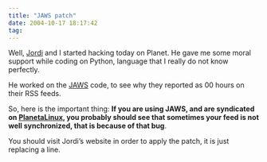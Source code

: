 ```yaml
---
title: "JAWS patch"
date: 2004-10-17 18:17:42
tag: 
---
```

<p>Well, <a href="http://web.archive.org/web/20041018111240/http://www.jordi.net/">Jordi</a> and I started hacking today on Planet. He gave me some moral support while coding on Python, language that I really do not know perfectly.</p>

<p>He worked on the <a href="http://web.archive.org/web/20041018111240/http://jaws-project.sf.net/">JAWS</a> code, to see why they reported  as 00 hours on their RSS feeds.</p>

<p>So, here is the important thing: <strong>If you are using JAWS, and are syndicated on <a href="http://web.archive.org/web/20041018111240/http://www.planetalinux.com.mx/">PlanetaLinux</a>, you probably should see that sometimes your feed is not well synchronized, that is because of that bug</strong>.</p>

<p>You should visit Jordi’s website in order to apply the patch, it is just replacing a line.</p>

